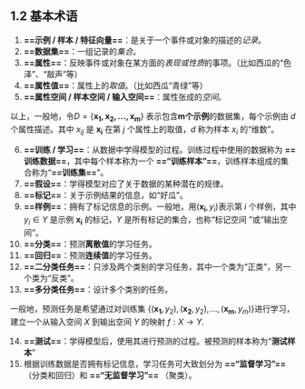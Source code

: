 ﻿## 1.2 基本术语
1. **==示例 / 样本 / 特征向量==**：是关于一个事件或对象的描述的*记录*。
2. **==数据集==**：一组记录的*集合*。
3. **==属性==**：反映事件或对象在某方面的*表现或性质*的事项。（比如西瓜的“色泽”、“敲声”等）
4. **==属性值==**：属性上的*取值*。（比如西瓜“青绿”等）
5. **==属性空间 / 样本空间 / 输入空间==**：属性张成的*空间*。

以上，一般地，令$D = \{\mathbf{ x_1, x_2, ..., x_m}\}$ 表示包含**m个示例**的数据集，每个示例由 $d$ 个属性描述。其中 $x_{ij}$ 是 $\mathbf{x_i}$ 在第 $j$ 个属性上的取值，$d$ 称为样本 $x_i$ 的“维数”。

6.  **==训练 / 学习==**：从数据中学得模型的过程。训练过程中使用的数据称为 **==训练数据==**，其中每个样本称为一个 **==“训练样本”==**，训练样本组成的集合称为“**==训练集==**”。
7. **==假设==**：学得模型对应了关于数据的某种潜在的规律。
8. **==标记==**：关于示例结果的信息，如“好瓜”。
9. **==样例==**：拥有了标记信息的示例。一般地，用$(\mathbf{x_i},y_i )$表示第 $i$ 个样例，其中 $y_i ∈ Y$ 是示例 $\mathbf{x_i}$ 的标记，$Y$ 是所有标记的集合，也称“标记空间 ”或“输出空间”。
10. **==分类==**：预测**离散值**的学习任务。
11. **==回归==**：预测**连续值**的学习任务。
12. **==二分类任务==**：只涉及两个类别的学习任务，其中一个类为“正类”，另一个类为“反类”。
13. **==多分类任务==**：设计多个类别的任务。

一般地，预测任务是希望通过对训练集 $\{(\mathbf{x_1},y_2),(\mathbf{x_2},y_2),...,(\mathbf{x_m},y_m)\}$进行学习，建立一个从输入空间 $X$ 到输出空间 $Y$ 的映射 $f : X \rightarrow Y$.

14. **==测试==**：学得模型后，使用其进行预测的过程。被预测的样本称为“**测试样本**”
15. 根据训练数据是否拥有标记信息，学习任务可大致划分为 **==“监督学习”==** （分类和回归）和 **==“无监督学习”==** （聚类）。
